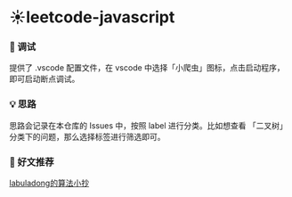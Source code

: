 # ☀️leetcode-javascript

### 📢 调试

提供了 .vscode 配置文件，在 vscode 中选择「小爬虫」图标，点击启动程序，即可启动断点调试。


### 💡 思路

思路会记录在本仓库的 Issues 中，按照 label 进行分类。比如想查看 「二叉树」 分类下的问题，那么选择标签进行筛选即可。

### 📖 好文推荐

[labuladong的算法小抄](https://labuladong.gitbook.io/algo/)
